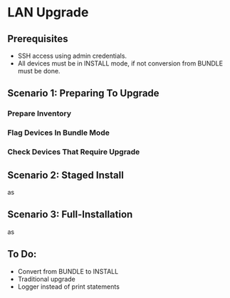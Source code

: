 # LAN Upgrade

## Prerequisites
- SSH access using admin credentials.
- All devices must be in INSTALL mode, if not conversion from BUNDLE must be done.

## Scenario 1: Preparing To Upgrade

### Prepare Inventory

### Flag Devices In Bundle Mode

### Check Devices That Require Upgrade

## Scenario 2: Staged Install 
as

## Scenario 3: Full-Installation
as

## To Do: 
- Convert from BUNDLE to INSTALL
- Traditional upgrade
- Logger instead of print statements